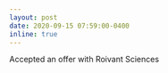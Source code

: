 ```yaml
---
layout: post
date: 2020-09-15 07:59:00-0400
inline: true
---
```


Accepted an offer with Roivant Sciences

